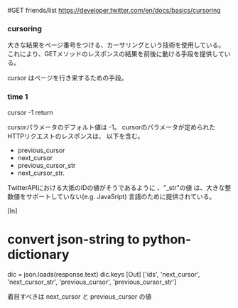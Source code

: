 #GET friends/list
https://developer.twitter.com/en/docs/basics/cursoring
### cursoring
大きな結果をページ番号をつける、カーサリングという技術を使用している。
これにより、GETメソッドのレスポンスの結果を前後に動ける手段を提供している。

cursor はページを行き来するための手段。
### time 1
cursor -1 
return

cursorパラメータのデフォルト値は -1。
cursorのパラメータが定められたHTTPリクエストのレスポンスは、
以下を含む。
* previous_cursor
* next_cursor
* previous_cursor_str
* next_cursor_str.

TwitterAPIにおける大抵のIDの値がそうであるように
、"_str"の値 は、大きな整数値をサポートしていない(e.g. JavaSript)
言語のために提供されている。

[In]
# convert json-string to python-dictionary
dic = json.loads(response.text)
dic.keys
[Out]
['ids', 'next_cursor', 'next_cursor_str', 'previous_cursor', 'previous_cursor_str']

着目すべきは next_cursor と previous_cursor の値
